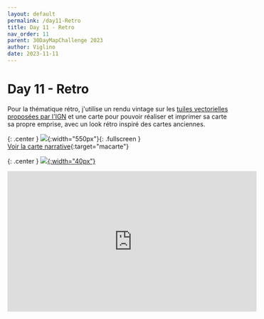 ```yaml
---
layout: default
permalink: /day11-Retro
title: Day 11 - Retro
nav_order: 11
parent: 30DayMapChallenge 2023
author: Viglino
date: 2023-11-11
---
```

# Day 11 - Retro

Pour la thématique rétro, j'utilise un rendu vintage sur les [tuiles vectorielles proposées par l'IGN](https://geoservices.ign.fr/actualites/2022-03-30-tuiles-vectorielles) et une carte pour pouvoir réaliser et imprimer sa carte sa propre emprise, avec un look rétro inspiré des cartes anciennes.

{: .center }
![](https://pbs.twimg.com/media/F-or3QrWgAAsoe1?format=jpg&name=4096x4096){:width="550px"}{: .fullscreen }    
[Voir la carte narrative](https://macarte.ign.fr/carte/AZTUXa/Retro-carto){:target="macarte"}

{: .center }
[![](https://upload.wikimedia.org/wikipedia/commons/5/5a/X_icon_2.svg){:width="40px"}](https://twitter.com/jmviglino/status/1723240804976599155)

<iframe width="560" height="315" src="https://www.youtube.com/embed/HWRtAyFOfJs?si=X_YiG_RBlsUH1ViG" title="YouTube video player" frameborder="0" allow="accelerometer; autoplay; clipboard-write; encrypted-media; gyroscope; picture-in-picture; web-share" allowfullscreen></iframe>